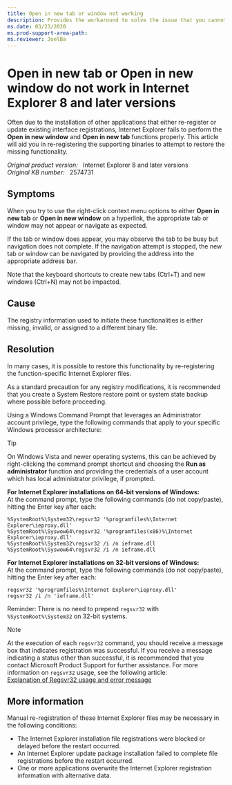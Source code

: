 ```yaml
---
title: Open in new tab or window not working
description: Provides the workaround to solve the issue that you cannot open a hyperlink in a new tab or in a new window in Internet Explorer 8 and later versions.
ms.date: 03/23/2020
ms.prod-support-area-path:
ms.reviewer: JoelBa
---
```

# Open in new tab or Open in new window do not work in Internet Explorer 8 and later versions

Often due to the installation of other applications that either re-register or update existing interface registrations, Internet Explorer fails to perform the **Open in new window** and **Open in new tab** functions properly. This article will aid you in re-registering the supporting binaries to attempt to restore the missing functionality.

_Original product version:_ &nbsp; Internet Explorer 8 and later versions  
_Original KB number:_ &nbsp; 2574731

## Symptoms

When you try to use the right-click context menu options to either **Open in new tab** or **Open in new window** on a hyperlink, the appropriate tab or window may not appear or navigate as expected.

If the tab or window does appear, you may observe the tab to be busy but navigation does not complete. If the navigation attempt is stopped, the new tab or window can be navigated by providing the address into the appropriate address bar.

Note that the keyboard shortcuts to create new tabs (Ctrl+T) and new windows (Ctrl+N) may not be impacted.

## Cause

The registry information used to initiate these functionalities is either missing, invalid, or assigned to a different binary file.

## Resolution

In many cases, it is possible to restore this functionality by re-registering the function-specific Internet Explorer files.

As a standard precaution for any registry modifications, it is recommended that you create a System Restore restore point or system state backup where possible before proceeding.

Using a Windows Command Prompt that leverages an Administrator account privilege, type the following commands that apply to your specific Windows processor architecture:

> [!TIP]
> On Windows Vista and newer operating systems, this can be achieved by right-clicking the command prompt shortcut and choosing the **Run as administrator** function and providing the credentials of a user account which has local administrator privilege, if prompted.

**For Internet Explorer installations on 64-bit versions of Windows:**  
At the command prompt, type the following commands (do not copy/paste), hitting the Enter key after each:

```console
%SystemRoot%\System32\regsvr32 '%programfiles%\Internet Explorer\ieproxy.dll'  
%SystemRoot%\Syswow64\regsvr32 '%programfiles(x86)%\Internet Explorer\ieproxy.dll'
%SystemRoot%\System32\regsvr32 /i /n ieframe.dll
%SystemRoot%\Syswow64\regsvr32 /i /n ieframe.dll  
```

**For Internet Explorer installations on 32-bit versions of Windows:**  
At the command prompt, type the following commands (do not copy/paste), hitting the Enter key after each:

```console
regsvr32 '%programfiles%\Internet Explorer\ieproxy.dll'
regsvr32 /i /n 'ieframe.dll'  
```

Reminder: There is no need to prepend `regsvr32` with `%SystemRoot%\System32` on 32-bit systems.

> [!NOTE]
> At the execution of each `regsvr32` command, you should receive a message box that indicates registration was successful. If you receive a message indicating a status other than successful, it is recommended that you contact Microsoft Product Support for further assistance. For more information on `regsvr32` usage, see the following article:  
> [Explanation of Regsvr32 usage and error message](https://support.microsoft.com/help/249873)

## More information

Manual re-registration of these Internet Explorer files may be necessary in the following conditions:

- The Internet Explorer installation file registrations were blocked or delayed before the restart occurred.
- An Internet Explorer update package installation failed to complete file registrations before the restart occurred.
- One or more applications overwrite the Internet Explorer registration information with alternative data.
